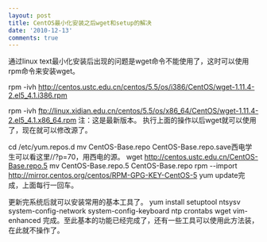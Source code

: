 ```yaml
---
layout: post
title: CentOS最小化安装之后wget和setup的解决
date: '2010-12-13'
comments: true
---
```

通过linux text最小化安装后出现的问题是wget命令不能使用了，这时可以使用rpm命令来安装wget。

rpm -ivh http://centos.ustc.edu.cn/centos/5.5/os/i386/CentOS/wget-1.11.4-2.el5_4.1.i386.rpm

rpm -ivh ftp://linux.xidian.edu.cn/centos/5.5/os/x86_64/CentOS/wget-1.11.4-2.el5_4.1.x86_64.rpm
注：这是最新版本。
执行上面的操作以后wget就可以使用了，现在就可以修改源了。

cd /etc/yum.repos.d
mv CentOS-Base.repo CentOS-Base.repo.save西电学生可以看这里//?p=70，用西电的源。
wget http://centos.ustc.edu.cn/CentOS-Base.repo.5
mv CentOS-Base.repo.5 CentOS-Base.repo
rpm --import http://mirror.centos.org/centos/RPM-GPG-KEY-CentOS-5
yum update完成，上面每行一回车。

更新完系统后就可以安装常用的基本工具了。
yum install setuptool ntsysv system-config-network system-config-keyboard ntp crontabs wget vim-enhanced
完成。至此基本的功能已经完成了，还有一些工具可以使用此方法装，在此就不操作了。

